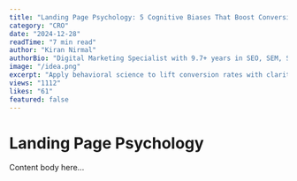 ```yaml
---
title: "Landing Page Psychology: 5 Cognitive Biases That Boost Conversions"
category: "CRO"
date: "2024-12-28"
readTime: "7 min read"
author: "Kiran Nirmal"
authorBio: "Digital Marketing Specialist with 9.7+ years in SEO, SEM, SMM, and Analytics."
image: "/idea.png"
excerpt: "Apply behavioral science to lift conversion rates with clarity."
views: "1112"
likes: "61"
featured: false
---
```


# Landing Page Psychology

Content body here...


